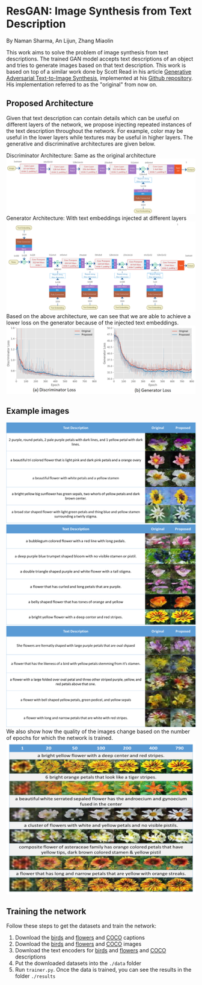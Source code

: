 # ResGAN: Image Synthesis from Text Description
By Naman Sharma, An Lijun, Zhang Miaolin

This work aims to solve the problem of image synthesis from text descriptions. The trained GAN model accepts text descriptions of an object and tries to generate images based on that text description. This work is based on top of a similar work done by Scott Read in his article [Generative Adversarial Text-to-Image Synthesis](https://arxiv.org/abs/1605.05396), implemented at his [Github repository](https://github.com/reedscot/icml2016). His implementation referred to as the "original" from now on.

## Proposed Architecture
Given that text description can contain details which can be useful on different layers of the network, we propose injecting repeated instances of the text description throughout the network. For example, color may be useful in the lower layers while textures may be useful in higher layers. The generative and discriminative architectures are given below.

Discriminator Architecture: Same as the original architecture
![Disriminator Architecture](images/discriminator_arch.png)
Generator Architecture: With text embeddings injected at different layers
![Generator Architecture](images/generator_archh.png)
Based on the above architecture, we can see that we are able to achieve a lower loss on the generator because of the injected text embeddings.
![Discriminator and Generator Loss](images/loss.png)

## Example images
![Example Images 1](images/example_1.png)
![Example Images 1](images/example_2.png)
![Example Images 1](images/example_3.png)
We also show how the quality of the images change based on the number of epochs for which the network is trained.
![Time changes in quality](images/time_quality.png)

## Training the network
Follow these steps to get the datasets and train the network:
1. Download the [birds]() and [flowers]() and [COCO]() captions
2. Download the [birds]() and [flowers]() and [COCO]() images
3. Download the text encoders for [birds]() and [flowers]() and [COCO]() descriptions
4. Put the downloaded datasets into the `./data` folder
5. Run `trainer.py`. Once the data is trained, you can see the results in the folder `./results`